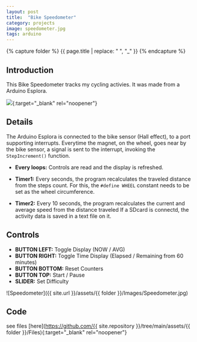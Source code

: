 ```yaml
---
layout: post
title:  "Bike Speedometer"
category: projects
image: speedometer.jpg
tags: arduino 
---
```

{% capture folder %}
{{ page.title | replace: " ", "_" }}
{% endcapture %}

## Introduction ##
This Bike Speedometer tracks my cycling activies. It was made from a Arduino Esplora.
<!--more-->

[<img src='https://img.youtube.com/vi/MkDkZQN_Pis/0.jpg'>](https://www.youtube.com/watch?v=MkDkZQN_Pis){:target="_blank" rel="noopener"}

## Details ##

The Arduino Esplora is connected to the bike sensor (Hall effect), to a port supporting interrupts.
Everytime the magnet, on the wheel, goes near by the bike sensor, a signal is sent to the interrupt, invoking the `StepIncrement()` function.

- **Every loops:** Controls are read and the display is refreshed.

- **Timer1:** Every seconds, the program recalculates the traveled distance from the steps count.
For this, the `#define WHEEL` constant needs to be set as the wheel circumference.

- **Timer2:** Every 10 seconds, the program recalculates the current and average speed from the distance traveled
If a SDcard is connectd, the activity data is saved in a text file on it.

## Controls ##

- **BUTTON LEFT:** Toggle Display (NOW / AVG)
- **BUTTON RIGHT:** Toggle Time Display (Elapsed / Remaining from 60 minutes)
- **BUTTON BOTTOM:** Reset Counters
- **BUTTON TOP:** Start / Pause
- **SLIDER:** Set Difficulty

![Speedometer]({{ site.url }}/assets/{{ folder }}/Images/Speedometer.jpg)

## Code ##
see files [here](https://github.com/{{ site.repository }}/tree/main/assets/{{ folder }}/Files){:target="_blank" rel="noopener"}
